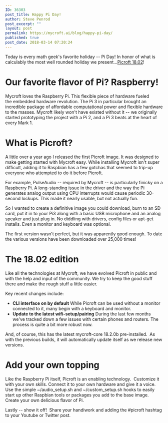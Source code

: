 ```yaml
---
ID: 36303
post_title: Happy Pi Day!
author: Steve Penrod
post_excerpt: ""
layout: post
permalink: https://mycroft.ai/blog/happy-pi-day/
published: true
post_date: 2018-03-14 07:20:24
---
```

Today is every math geek's favorite holiday -- Pi Day! In honor of what is calculably the most well rounded holiday we present...<a href="https://mycroft.ai/to/picroft-image">Picroft 18.02</a>!
<h1>Our favorite flavor of Pi? Raspberry!</h1>
Mycroft loves the Raspberry Pi. This flexible piece of hardware fueled the embedded hardware revolution. The Pi 3 in particular brought an incredible package of affordable computational power and flexible hardware to the masses. Mycroft likely won't have existed without it -- we originally started prototyping the project with a Pi 2, and a Pi 3 beats at the heart of every Mark 1.
<h1>What is Picroft?</h1>
A little over a year ago I released the first Picroft image. It was designed to make getting started with Mycroft easy. While installing Mycroft isn't super difficult, adding it to Raspbian has a few gotchas that seemed to trip-up everyone who attempted to do it before Picroft.

For example, PulseAudio -- required by Mycroft -- is particularly finicky on a Raspberry Pi. A long-standing issue in the driver and the way the Pi generates analog output using CPU interrupts would cause periodic 30-second lockups. This made it nearly usable, but not actually fun.

So I wanted to create a definitive image you could download, burn to an SD card, put it in to your Pi3 along with a basic USB microphone and an analog speaker and just plug in. No diddling with drivers, config files or apt-get installs. Even a monitor and keyboard was optional.

The first version wasn't perfect, but it was apparently good enough. To date the various versions have been downloaded over 25,000 times!
<h1>The 18.02 edition</h1>
Like all the technologies at Mycroft, we have evolved Picroft in public and with the help and input of the community. We try to keep the good stuff there and make the rough stuff a little easier.

Key recent changes include:
<ul>
 	<li><strong>CLI interface on by default</strong>
While Picroft can be used without a monitor connected to it, many begin with a keyboard and monitor.</li>
 	<li><strong>Update to the latest wifi-setup/pairing</strong>
During the last few months we've tracked down a few issues with certain phones and routers. The process is quite a bit more robust now.</li>
</ul>
And, of course, this has the latest mycroft-core 18.2.0b pre-installed.  As with the previous builds, it will automatically update itself as we release new versions.
<h1>Add your own topping</h1>
Like the Raspberry Pi itself, Picroft is an enabling technology.  Customize it with your own skills. Connect it to your own hardware and give it a voice. Use the simple ~/audio_setup.sh and ~/custom_setup.sh hooks to easily start up other Raspbian tools or packages you add to the base image.  Create your own delicious flavor of Pi.

Lastly -- show it off!  Share your handiwork and adding the #picroft hashtag to your Youtube or Twitter post.